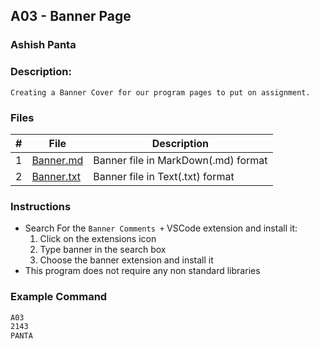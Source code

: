 ## A03 - Banner Page
### Ashish Panta
### Description: 
`Creating a Banner Cover for our program pages to put on assignment.`
### Files

|   #   | File     | Description                      |
| :---: | -------- | -------------------------------- |
|   1   | [Banner.md](https://github.com/apanta0525/2143-OOP-Panta/blob/main/Assignments/A03/Banner.md) | Banner file in MarkDown(.md) format |
|   2   | [Banner.txt](https://github.com/apanta0525/2143-OOP-Panta/blob/main/Assignments/A03/Banner.txt) | Banner file in Text(.txt) format |

### Instructions

- Search For the `Banner Comments +` VSCode extension and install it:
  1. Click on the extensions icon
  2. Type banner in the search box
  3. Choose the banner extension and install it
- This program does not require any non standard libraries

### Example Command

```txt
A03
2143
PANTA
```
